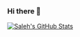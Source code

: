 ### Hi there 👋

<!-- https://github.com/anuraghazra/github-readme-stats -->
<p align='left'>
<a href="https://github.com/alkhalifas/alkhalifas">
<img align="center" src="https://github-readme-stats.vercel.app/api?username=alkhalifas&show_icons=true&line_height=33&line_width=100&count_private=true&theme=algolia" alt="Saleh's GitHub Stats" />
</a>
<!-- <br> -->
<!-- <a href="https://github.com/alkhalifas/alkhalifas">
  <img align="center" src="https://github-readme-stats.vercel.app/api/top-langs/?username=alkhalifas&count_private=true&hide=html&theme=algolia" />
</a>
</p> -->
<!-- <end>
